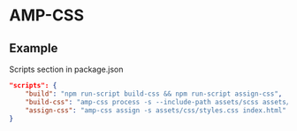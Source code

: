 # AMP-CSS

## Example

Scripts section in package.json
```json
"scripts": {
    "build": "npm run-script build-css && npm run-script assign-css",
    "build-css": "amp-css process -s --include-path assets/scss assets/scss/styles.scss > assets/css/styles.css",
    "assign-css": "amp-css assign -s assets/css/styles.css index.html"
}
```